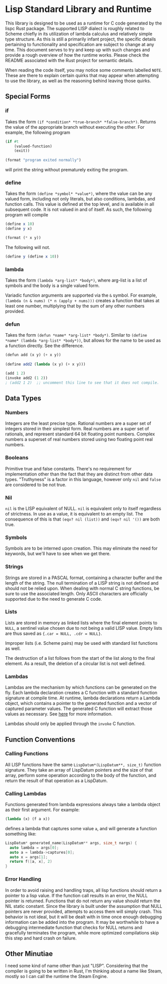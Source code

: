 # Lisp Standard Library and Runtime

This library is designed to be used as a runtime for C code generated by the lispc Rust package. The supported LISP
dialect is roughly related to Scheme chiefly in its utilization of lambda calculus and relatively simple type structure.
As this is still a primarily infant project, the specific details pertaining to functionality and specification are
subject to change at any time. This document serves to try and keep up with such changes and provide a rough overview of
how the runtime works. Please check the README associated with the Rust project for semantic details.

When reading the code itself, you may notice some comments labelled `NOTE`. These are there to explain certain quirks
that may appear when attempting to use the library, as well as the reasoning behind leaving those quirks.

## Special Forms

### if

Takes the form `(if *condition* *true-branch* *false-branch*)`. Returns the value of the appropriate branch without 
executing the other. For example, the following program

```scheme
(if #t
    (valued-function)
    (exit))
    
(format "program exited normally")
```

will print the string without prematurely exiting the program.

### define

Takes the form `(define *symbol* *value*)`, where the value can be any valued form, including not only literals, but
also conditions, lambdas, and function calls. This value is defined at the top level, and is available in all subsequent
code. It is not valued in and of itself. As such, the following program will compile

```scheme
(define x 10)
(define y x)

(format (* x y))
```

The following will not.

```scheme
(define y (define x 10))
```

### lambda

Takes the form `(lambda *arg-list* *body*)`, where arg-list is a list of symbols and the body is a single valued form. 

Variadic function arguments are supported via the `&` symbol. For example, `(lambda (n & nums) (* n (apply + nums)))`
creates a function that takes at least one number, multiplying that by the sum of any other numbers provided.

### defun

Takes the form `(defun *name* *arg-list* *body*)`. Similar to `(define *name* (lambda *arg-list* *body*))`, but allows
for the name to be used as a function directly. See the difference.

```scheme
(defun add (x y) (+ x y))
    
(define add2 (lambda (x y) (+ x y)))

(add 1 2)
(invoke add2 (1 2))
; (add2 1 2)  ;; uncomment this line to see that it does not compile.
```

## Data Types

### Numbers

Integers are the least precise type. Rational numbers are a super set of integers stored in their simplest form. Real 
numbers are a super set of rationals, and represent standard 64 bit floating point numbers. Complex numbers a superset
of real numbers stored using two floating point real numbers.

### Booleans

Primitive true and false constants. There's no requirement for implementation other than the fact that they are distinct
from other data types. "Truthyness" is a factor in this language, however only `nil` and `false` are considered to be 
not true.

### Nil

`nil` is the LISP equivalent of NULL. `nil` is equivalent only to itself regardless of strictness. In use as a value, it
is equivalent to an empty list. The consequence of this is that `(eqv? nil (list))` and `(eqv? nil '())` are both true.

### Symbols
Symbols are to be interned upon creation. This may eliminate the need for keywords, but we'll have to see when we get 
there.

### Strings

Strings are stored in a PASCAL format, containing a character buffer and the length of the string. The null termination
of a LISP string is not defined and should not be relied upon. When dealing with normal C string functions, be sure to
use the associated length. Only ASCII characters are officially supported due to the need to generate C code.

### Lists

Lists are stored in memory as linked lists where the final element points to `NULL`, a sentinel value chosen due to not
being a valid LISP value. Empty lists are thus saved as `{.car = NULL, .cdr = NULL}`.

Improper lists (i.e. Scheme pairs) may be used with standard list functions as well.

The destruction of a list follows from the start of the list along to the final element. As a result, the deletion of a
circular list is not well defined.

### Lambdas

Lambdas are the mechanism by which functions can be generated on the fly. Each lambda declaration creates a C function
with a standard function signature at compile time. At runtime, lambda declarations return a
Lambda object, which contains a pointer to the generated function and a vector of captured parameter values. The 
generated C function will extract those values as necessary. See [here](#calling-lambdas) for more information.

Lambdas should only be applied through the `invoke` C function.

## Function Conventions

### Calling Functions

All LISP functions have the same `LispDatum*(LispDatum**, size_t)` function signature. They take an array of LispDatum 
pointers and the size of that array, perform some operation according to the body of the function, and return the result
of that operation as a LispDatum.

### Calling Lambdas

Functions generated from lambda expressions always take a lambda object as their first argument. For example:

```scheme
(lambda (x) (f a x))
```

defines a lambda that captures some value `a`, and will generate a function something like:

```c++
LispDatum* generated_name(LispDatum** args, size_t nargs) {
  auto lambda = args[0];
  auto a = lambda->captures[0];
  auto x = args[1];
  return f([a, x], 2)
}
```

### Error Handling

In order to avoid raising and handling traps, all lisp functions should return a pointer to a lisp value. If the
function call results in an error, the NULL pointer is returned. Functions that do not return any value should return
the NIL static constant. Since the library is built under the assumption that NULL pointers are never provided,
attempts to access them will simply crash. This behavior is not ideal, but it will be dealt with in time once enough 
debugging information can be added into the program. It may be worthwhile to have a debugging intermediate function that
checks for NULL returns and gracefully terminates the program, while more optimized compilations skip this step and hard
crash on failure. 

## Other Minutiae

I need some kind of name other than just "LISP". Considering that the compiler is going to be written in Rust, I'm
thinking about a name like Steam, mostly so I can call the runtime the Steam Engine.